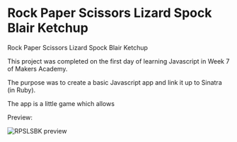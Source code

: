 Rock Paper Scissors Lizard Spock Blair Ketchup
=======

Rock Paper Scissors Lizard Spock Blair Ketchup

This project was completed on the first day of learning Javascript in Week 7 of Makers Academy.

The purpose was to create a basic Javascript app and link it up to Sinatra (in Ruby).

The app is a little game which allows 

Preview: 

![RPSLSBK preview](../../READMEimgs/preview.png "RPSLSBK preview")
